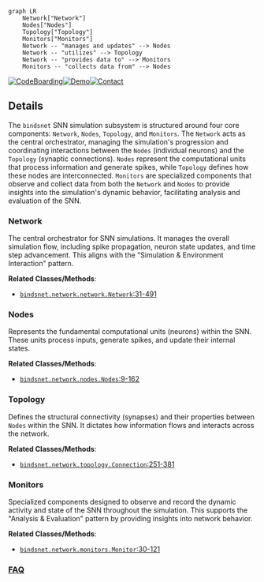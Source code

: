 ```mermaid
graph LR
    Network["Network"]
    Nodes["Nodes"]
    Topology["Topology"]
    Monitors["Monitors"]
    Network -- "manages and updates" --> Nodes
    Network -- "utilizes" --> Topology
    Network -- "provides data to" --> Monitors
    Monitors -- "collects data from" --> Nodes
```

[![CodeBoarding](https://img.shields.io/badge/Generated%20by-CodeBoarding-9cf?style=flat-square)](https://github.com/CodeBoarding/GeneratedOnBoardings)[![Demo](https://img.shields.io/badge/Try%20our-Demo-blue?style=flat-square)](https://www.codeboarding.org/demo)[![Contact](https://img.shields.io/badge/Contact%20us%20-%20contact@codeboarding.org-lightgrey?style=flat-square)](mailto:contact@codeboarding.org)

## Details

The `bindsnet` SNN simulation subsystem is structured around four core components: `Network`, `Nodes`, `Topology`, and `Monitors`. The `Network` acts as the central orchestrator, managing the simulation's progression and coordinating interactions between the `Nodes` (individual neurons) and the `Topology` (synaptic connections). `Nodes` represent the computational units that process information and generate spikes, while `Topology` defines how these nodes are interconnected. `Monitors` are specialized components that observe and collect data from both the `Network` and `Nodes` to provide insights into the simulation's dynamic behavior, facilitating analysis and evaluation of the SNN.

### Network
The central orchestrator for SNN simulations. It manages the overall simulation flow, including spike propagation, neuron state updates, and time step advancement. This aligns with the "Simulation & Environment Interaction" pattern.


**Related Classes/Methods**:

- <a href="https://github.com/BindsNET/bindsnet/blob/master/bindsnet/network/network.py#L31-L491" target="_blank" rel="noopener noreferrer">`bindsnet.network.network.Network`:31-491</a>


### Nodes
Represents the fundamental computational units (neurons) within the SNN. These units process inputs, generate spikes, and update their internal states.


**Related Classes/Methods**:

- <a href="https://github.com/BindsNET/bindsnet/blob/master/bindsnet/network/nodes.py#L9-L162" target="_blank" rel="noopener noreferrer">`bindsnet.network.nodes.Nodes`:9-162</a>


### Topology
Defines the structural connectivity (synapses) and their properties between `Nodes` within the SNN. It dictates how information flows and interacts across the network.


**Related Classes/Methods**:

- <a href="https://github.com/BindsNET/bindsnet/blob/master/bindsnet/network/topology.py#L251-L381" target="_blank" rel="noopener noreferrer">`bindsnet.network.topology.Connection`:251-381</a>


### Monitors
Specialized components designed to observe and record the dynamic activity and state of the SNN throughout the simulation. This supports the "Analysis & Evaluation" pattern by providing insights into network behavior.


**Related Classes/Methods**:

- <a href="https://github.com/BindsNET/bindsnet/blob/master/bindsnet/network/monitors.py#L30-L121" target="_blank" rel="noopener noreferrer">`bindsnet.network.monitors.Monitor`:30-121</a>




### [FAQ](https://github.com/CodeBoarding/GeneratedOnBoardings/tree/main?tab=readme-ov-file#faq)